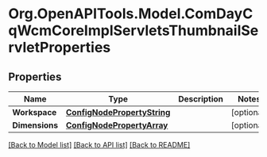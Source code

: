 # Org.OpenAPITools.Model.ComDayCqWcmCoreImplServletsThumbnailServletProperties
## Properties

Name | Type | Description | Notes
------------ | ------------- | ------------- | -------------
**Workspace** | [**ConfigNodePropertyString**](ConfigNodePropertyString.md) |  | [optional] 
**Dimensions** | [**ConfigNodePropertyArray**](ConfigNodePropertyArray.md) |  | [optional] 

[[Back to Model list]](../README.md#documentation-for-models) [[Back to API list]](../README.md#documentation-for-api-endpoints) [[Back to README]](../README.md)

